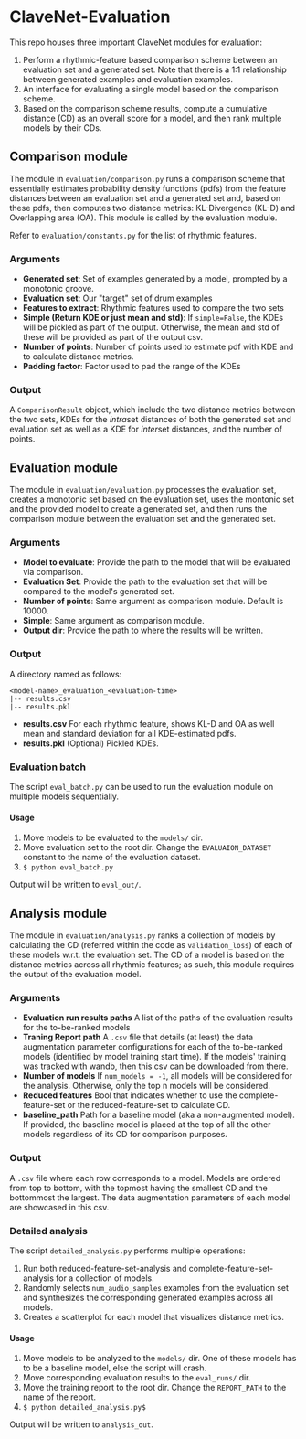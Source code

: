 # ClaveNet-Evaluation

This repo houses three important ClaveNet modules for evaluation:
1. Perform a rhythmic-feature based comparison scheme between an evaluation set and a generated set. Note that there is a 1:1 relationship between generated examples and evaluation examples.
2. An interface for evaluating a single model based on the comparison scheme.
3. Based on the comparison scheme results, compute a cumulative distance (CD) as an overall score for a model, and then rank multiple models by their CDs.

## Comparison module

The module in `evaluation/comparison.py` runs a comparison scheme that essentially estimates probability density functions (pdfs) from the feature distances between an evaluation set and a generated set and, based on these pdfs, then computes two distance metrics: KL-Divergence (KL-D) and Overlapping area (OA). This module is called by the evaluation module. 

Refer to `evaluation/constants.py` for the list of rhythmic features.

### Arguments

* **Generated set**: Set of examples generated by a model, prompted by a monotonic groove.
* **Evaluation set**: Our "target" set of drum examples
* **Features to extract**: Rhythmic features used to compare the two sets
* **Simple (Return KDE or just mean and std)**: If `simple=False`, the KDEs will be pickled as part of the output. Otherwise, the mean and std of these will be provided as part of the output csv. 
* **Number of points**: Number of points used to estimate pdf with KDE and to calculate distance metrics.
* **Padding factor**: Factor used to pad the range of the KDEs

### Output

A `ComparisonResult` object, which include the two distance metrics between the two sets, KDEs for the *intra*set distances of both the generated set and evaluation set as well as a KDE for *inter*set distances, and the number of points.

## Evaluation module

The module in `evaluation/evaluation.py` processes the evaluation set, creates a monotonic set based on the evaluation set, uses the montonic set and the provided model to create a generated set, and then runs the comparison module between the evaluation set and the generated set.

### Arguments

* **Model to evaluate**: Provide the path to the model that will be evaluated via comparison.
* **Evaluation Set**: Provide the path to the evaluation set that will be compared to the model's generated set.
* **Number of points**: Same argument as comparison module. Default is 10000.
* **Simple**: Same argument as comparison module.
* **Output dir**: Provide the path to where the results will be written.

### Output

A directory named as follows:

```
<model-name>_evaluation_<evaluation-time>
|-- results.csv
|-- results.pkl

```
* **results.csv** For each rhythmic feature, shows KL-D and OA as well mean and standard deviation for all KDE-estimated pdfs.
* **results.pkl** (Optional) Pickled KDEs.

### Evaluation batch

The script `eval_batch.py` can be used to run the evaluation module on multiple models sequentially.  

#### Usage

1. Move models to be evaluated to the `models/` dir.
2. Move evaluation set to the root dir. Change the `EVALUAION_DATASET` constant to the name of the evaluation dataset.
3. ```$ python eval_batch.py```

Output will be written to `eval_out/`.

## Analysis module

The module in `evaluation/analysis.py` ranks a collection of models by calculating the CD (referred within the code as `validation_loss`) of each of these models  w.r.t. the evaluation set. The CD of a model is based on the distance metrics across all rhythmic features; as such, this module requires the output of the evaluation model.

### Arguments

* **Evaluation run results paths** A list of the paths of the evaluation results for the to-be-ranked models
* **Traning Report path** A `.csv` file that details (at least) the data augmentation parameter configurations for each of the to-be-ranked models (identified by model training start time). If the models' training was tracked with wandb, then this csv can be downloaded from there.
* **Number of models** If `num_models = -1`, all models will be considered for the analysis. Otherwise, only the top n models will be considered.
* **Reduced features** Bool that indicates whether to use the complete-feature-set or the reduced-feature-set to calculate CD.
* **baseline_path** Path for a baseline model (aka a non-augmented model). If provided, the baseline model is placed at the top of all the other models regardless of its CD for comparison purposes.

### Output

A `.csv` file where each row corresponds to a model. Models are ordered from top to bottom, with the topmost having the smallest CD and the bottommost the largest. The data augmentation parameters of each model are showcased in this csv.

### Detailed analysis

The script `detailed_analysis.py` performs multiple operations:

1. Run both reduced-feature-set-analysis and complete-feature-set-analysis for a collection of models. 
2. Randomly selects `num_audio_samples` examples from the evaluation set and synthesizes the corresponding generated examples across all models.
3. Creates a scatterplot for each model that visualizes distance metrics.

#### Usage

1. Move models to be analyzed to the `models/` dir. One of these models has to be a baseline model, else the script will crash.
2. Move corresponding evaluation results to the `eval_runs/` dir.
3. Move the training report to the root dir. Change the `REPORT_PATH` to the name of the report.
4. ``` $ python detailed_analysis.py$ ```

Output will be written to `analysis_out`.

